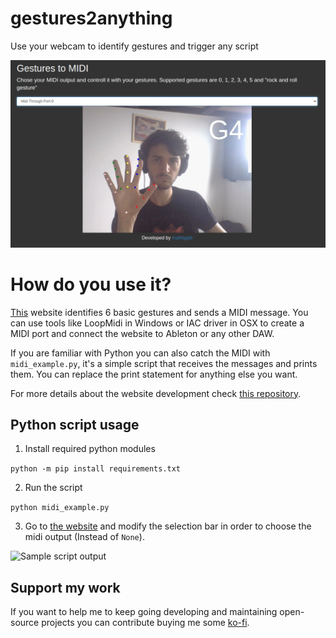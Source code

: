 # gestures2anything

Use your webcam to identify gestures and trigger any script

[![Gestures identification website](imgs/website.jpg)](https://gestos.mathigatti.com/)

# How do you use it?

[This](http://gestos.mathigatti.com/) website identifies 6 basic gestures and sends a MIDI message. You can use tools like LoopMidi in Windows or IAC driver in OSX to create a MIDI port and connect the website to Ableton or any other DAW.

If you are familiar with Python you can also catch the MIDI with `midi_example.py`, it's a simple script that receives the messages and prints them. You can replace the print statement for anything else you want.

For more details about the website development check [this repository](https://github.com/mathigatti/GesturesController).

## Python script usage

1. Install required python modules

```python -m pip install requirements.txt```

2. Run the script

```python midi_example.py```

3. Go to [the website](http://gestos.mathigatti.com/) and modify the selection bar in order to choose the midi output (Instead of `None`).

![Sample script output](imgs/sample_script.jpg)

## Support my work

If you want to help me to keep going developing and maintaining open-source projects you can contribute buying me some [ko-fi](https://ko-fi.com/mathigatti).

